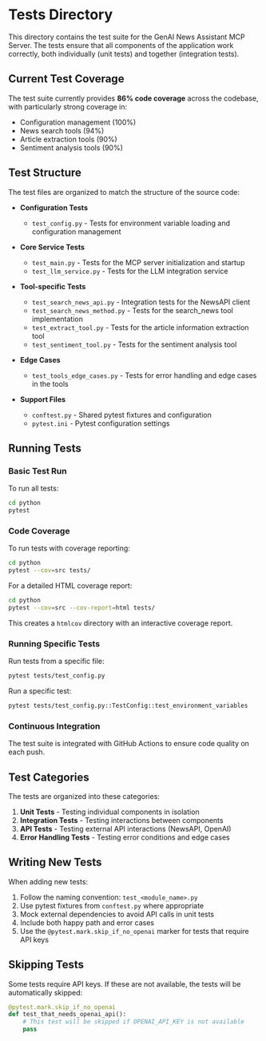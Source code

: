 # Tests Directory

This directory contains the test suite for the GenAI News Assistant MCP Server. The tests ensure that all components of the application work correctly, both individually (unit tests) and together (integration tests).

## Current Test Coverage

The test suite currently provides **86% code coverage** across the codebase, with particularly strong coverage in:
- Configuration management (100%)
- News search tools (94%)
- Article extraction tools (90%)
- Sentiment analysis tools (90%)

## Test Structure

The test files are organized to match the structure of the source code:

- **Configuration Tests**
  - `test_config.py` - Tests for environment variable loading and configuration management

- **Core Service Tests**
  - `test_main.py` - Tests for the MCP server initialization and startup
  - `test_llm_service.py` - Tests for the LLM integration service

- **Tool-specific Tests**
  - `test_search_news_api.py` - Integration tests for the NewsAPI client
  - `test_search_news_method.py` - Tests for the search_news tool implementation
  - `test_extract_tool.py` - Tests for the article information extraction tool
  - `test_sentiment_tool.py` - Tests for the sentiment analysis tool

- **Edge Cases**
  - `test_tools_edge_cases.py` - Tests for error handling and edge cases in the tools

- **Support Files**
  - `conftest.py` - Shared pytest fixtures and configuration
  - `pytest.ini` - Pytest configuration settings

## Running Tests

### Basic Test Run

To run all tests:

```bash
cd python
pytest
```

### Code Coverage

To run tests with coverage reporting:

```bash
cd python
pytest --cov=src tests/
```

For a detailed HTML coverage report:

```bash
cd python
pytest --cov=src --cov-report=html tests/
```

This creates a `htmlcov` directory with an interactive coverage report.

### Running Specific Tests

Run tests from a specific file:

```bash
pytest tests/test_config.py
```

Run a specific test:

```bash
pytest tests/test_config.py::TestConfig::test_environment_variables
```

### Continuous Integration

The test suite is integrated with GitHub Actions to ensure code quality on each push.

## Test Categories

The tests are organized into these categories:

1. **Unit Tests** - Testing individual components in isolation
2. **Integration Tests** - Testing interactions between components
3. **API Tests** - Testing external API interactions (NewsAPI, OpenAI)
4. **Error Handling Tests** - Testing error conditions and edge cases

## Writing New Tests

When adding new tests:

1. Follow the naming convention: `test_<module_name>.py`
2. Use pytest fixtures from `conftest.py` where appropriate
3. Mock external dependencies to avoid API calls in unit tests
4. Include both happy path and error cases
5. Use the `@pytest.mark.skip_if_no_openai` marker for tests that require API keys

## Skipping Tests

Some tests require API keys. If these are not available, the tests will be automatically skipped:

```python
@pytest.mark.skip_if_no_openai
def test_that_needs_openai_api():
    # This test will be skipped if OPENAI_API_KEY is not available
    pass
``` 
